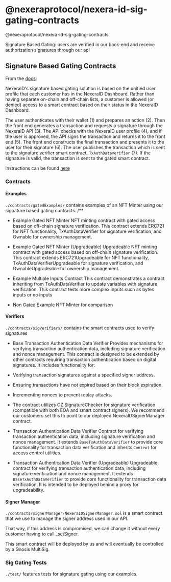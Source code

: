 # @nexeraprotocol/nexera-id-sig-gating-contracts

@nexeraprotocol/nexera-id-sig-gating-contracts

Signature Based Gating: users are verified in our back-end and receive authorization signatures through our api

## Signature Based Gating Contracts

From the [docs](https://docs.nexera.id/smartcontractgating/):

NexeraID's signature based gating solution is based on the unified user profile that each customer has in the NexeraID Dashboard. Rather than having separate on-chain and off-chain lists, a customer is allowed (or denied) access to a smart contract based on their status in the NexeraID Dashboard.

The user authenticates with their wallet (1) and prepares an action (2). Then the front end generates a transaction and requests a signature through the NexeraID API (3). The API checks with the NexeraID user profile (4), and if the user is approved, the API signs the transaction and returns it to the front end (5). The front end constructs the final transaction and presents it to the user for their signature (6). The user publishes the transaction which is sent to the signature verifier smart contract, `TxAuthDataVerifier` (7). If the signature is valid, the transaction is sent to the gated smart contract.

Instructions can be found [here](https://docs.nexera.id/developing/gating/smartcontract)

### Contracts

#### Examples

`./contracts/gatedExamples/` contains examples of an NFT Minter using our signature based gating contracts.
/**

- Example Gated NFT Minter
NFT minting contract with gated access based on off-chain signature verification.
This contract extends ERC721 for NFT functionality, TxAuthDataVerifier for signature verification, and Ownable for ownership management.

- Example Gated NFT Minter (Upgradeable)
Upgradeable NFT minting contract with gated access based on off-chain signature verification.
This contract extends ERC721Upgradeable for NFT functionality, TxAuthDataVerifierUpgradeable for signature verification, and OwnableUpgradeable for ownership management.

- Example Multiple Inputs Contract
This contract demonstrates a contract inheriting from TxAuthDataVerifier to update variables with signature verification.
This contract tests more complex inputs such as bytes inputs or no inputs

- Non Gated Example  NFT Minter for comparison

#### Verifiers

`./contracts/sigVerifiers/` contains the smart contracts used to verify signatures

- Base Transaction Authentication Data Verifier
Provides mechanisms for verifying transaction authentication data, including signature verification and nonce management.
This contract is designed to be extended by other contracts requiring transaction authentication based on digital signatures.
It includes functionality for:
- Verifying transaction signatures against a specified signer address.
- Ensuring transactions have not expired based on their block expiration.
- Incrementing nonces to prevent replay attacks.
- The contract utilizes OZ SignatureChecker for signature verification (compatible with both EOA and smart contract signers). We recommend our customers set this to point to our deployed NexeraIDSignerManager contract.

- Transaction Authentication Data Verifier
Contract for verifying transaction authentication data, including signature verification and nonce management.
It extends `BaseTxAuthDataVerifier` to provide core functionality for transaction data verification and inherits `Context` for access control utilities.

- Transaction Authentication Data Verifier (Upgradeable)
Upgradeable contract for verifying transaction authentication data, including signature verification and nonce management.
It extends `BaseTxAuthDataVerifier` to provide core functionality for transaction data verification.
It is intended to be deployed behind a proxy for upgradeability.

#### Signer Manager

`./contracts/signerManager/NexeraIDSignerManager.sol` is a smart contract that we use to manage the signer address used in our API.

That way, if this address is compromised, we can change it without every customer having to call _setSigner.

This smart contract will be deployed by us and will eventually be controlled by a Gnosis MultiSig.

### Sig Gating Tests

`./test/` features tests for signature gating using our examples.
